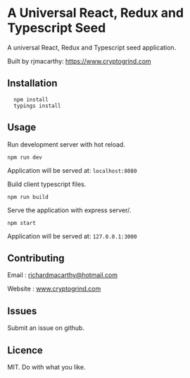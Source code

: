 
# A Universal React, Redux and Typescript Seed

A universal React, Redux and Typescript seed application.

Built by rjmacarthy: https://www.cryptogrind.com

## Installation

```
  npm install 
  typings install
```

## Usage

Run development server with hot reload.
```
npm run dev
```

Application will be served at: `localhost:8080`

Build client typescript files.
```
npm run build
```

Serve the application with express server/.
```
npm start
```

Application will be served at: `127.0.0.1:3000`

## Contributing

Email : richardmacarthy@hotmail.com

Website : www.cryptogrind.com

## Issues

Submit an issue on github.

## Licence

MIT. Do with what you like.